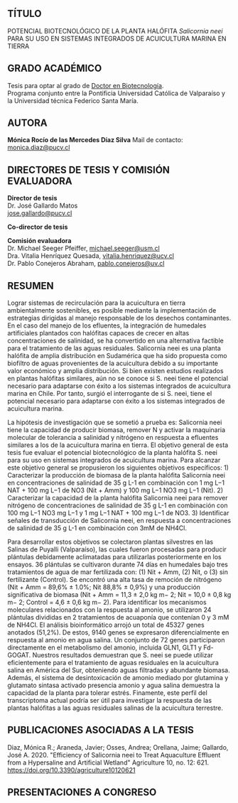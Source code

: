 ## TÍTULO
POTENCIAL BIOTECNOLÓGICO DE LA PLANTA HALÓFITA *Salicornia neei* PARA SU USO EN SISTEMAS INTEGRADOS DE ACUICULTURA MARINA EN TIERRA

## GRADO ACADÉMICO
Tesis para optar al grado de [Doctor en Biotecnología](http://www.doctoradoenbiotecnologia.cl/).  
Programa conjunto entre la Pontificia Universidad Católica de Valparaíso y la Universidad técnica Federico Santa María.

## AUTORA
**Mónica Rocío de las Mercedes Díaz Silva**
Mail de contacto: <monica.diaz@pucv.cl>

## DIRECTORES DE TESIS Y COMISIÓN EVALUADORA

**Director de tesis**  
Dr. José Gallardo Matos  
<jose.gallardo@pucv.cl>

**Co-director de tesis**  


**Comisión evaluadora**  
Dr. Michael Seeger Pfeiffer, <michael.seeger@usm.cl>   
Dra. Vitalia Henríquez Quesada, <vitalia.henriquez@ucv.cl>   
Dr. Pablo Conejeros Abraham, <pablo.conejeros@uv.cl>  

## RESUMEN  

Lograr sistemas de recirculación para la acuicultura en tierra ambientalmente sostenibles, es posible mediante la implementación de estrategias dirigidas al manejo responsable de los desechos contaminantes. En el caso del manejo de los efluentes, la integración de humedales artificiales plantados con halófitas capaces de crecer en altas concentraciones de salinidad, se ha convertido en una alternativa factible para el tratamiento de las aguas residuales. Salicornia neei es una planta halófita de amplia distribución en Sudamérica que ha sido propuesta como biofiltro de aguas provenientes de la acuicultura debido a su importante valor económico y amplia distribución. Si bien existen estudios realizados en plantas halófitas similares, aún no se conoce si S. neei tiene el potencial necesario para adaptarse con éxito a los sistemas integrados de acuicultura marina en Chile. Por tanto, surgió el interrogante de si S. neei, tiene el potencial necesario para adaptarse con éxito a los sistemas integrados de acuicultura marina. 

La hipótesis de investigación que se sometió a prueba es: Salicornia neei tiene la capacidad de producir biomasa, remover N y activar la maquinaria molecular de tolerancia a salinidad y nitrógeno en respuesta a efluentes similares a los de la acuicultura marina en tierra. El objetivo general de esta tesis fue evaluar el potencial biotecnológico de la planta halófita S. neei para su uso en sistemas integrados de acuicultura marina. Para alcanzar este objetivo general se propusieron los siguientes objetivos específicos: 1) Caracterizar la producción de biomasa de la planta halófita Salicornia neei en concentraciones de salinidad de 35 g L-1 en combinación con 1 mg L−1 NAT + 100 mg L−1 de NO3 (Nit + Amm) y 100 mg L−1 NO3 mg L−1 (Nit). 2) Caracterizar la capacidad de la planta halófita Salicornia neei para remover nitrógeno de concentraciones de salinidad de 35 g L-1 en combinación con 100 mg L−1 NO3 mg L−1 y 1 mg L−1 NAT + 100 mg L−1 de NO3. 3) Identificar señales de transducción de Salicornia neei, en respuesta a concentraciones de salinidad de 35 g L-1 en combinación con 3mM de NH4Cl.

Para desarrollar estos objetivos se colectaron plantas silvestres en las Salinas de Puyalli (Valparaíso), las cuales fueron procesadas para producir plántulas debidamente aclimatadas para utilizarlas posteriormente en los ensayos. 36 plántulas se cultivaron durante 74 días en humedales bajo tres tratamientos de agua de mar fertilizada con: (1) Nit + Amm, (2) Nit, o (3) sin fertilizante (Control). Se encontró una alta tasa de remoción de nitrógeno (Nit + Amm = 89,6% ± 1.0%; Nit 88,8% ± 0,9%) y una producción significativa de biomasa (Nit + Amm = 11,3 ± 2,0 kg m− 2; Nit = 10,0 ± 0,8 kg m− 2; Control = 4,6 ± 0,6 kg m− 2). Para identificar los mecanismos moleculares relacionados con la respuesta al amonio, se utilizaron 24 plántulas divididas en 2 tratamientos de acuaponía que contenían 0 y 3 mM de NH4Cl. El análisis bioinformático arrojó un total de 45327 genes anotados (51,2%). De estos, 9140 genes se expresaron diferencialmente en respuesta al amonio en agua salina. Un conjunto de 72 genes participaron directamente en el metabolismo del amonio, incluida GLN1, GLT1 y Fd-GOGAT. Nuestros resultados demuestran que S. neei se puede utilizar eficientemente para el tratamiento de aguas residuales en la acuicultura salina en América del Sur, obteniendo aguas filtradas y abundante biomasa. Además, el sistema de desintoxicación de amonio mediado por glutamina y glutamato sintasa activado presencia amonio y agua salina demuestra la capacidad de la planta para tolerar estrés. Finamente, este perfil del transcriptoma actual podría ser útil para investigar la respuesta de las plantas halófitas a las aguas residuales salinas de la acuicultura terrestre.

## PUBLICACIONES ASOCIADAS A LA TESIS

Diaz, Mónica R.; Araneda, Javier; Osses, Andrea; Orellana, Jaime; Gallardo, José A. 2020. "Efficiency of Salicornia neei to Treat Aquaculture Effluent from a Hypersaline and Artificial Wetland" Agriculture 10, no. 12: 621. https://doi.org/10.3390/agriculture10120621

## PRESENTACIONES A CONGRESO




